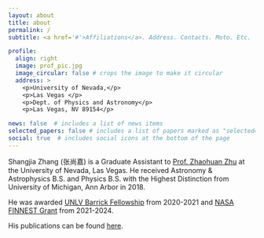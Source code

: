 ```yaml
---
layout: about
title: about
permalink: /
subtitle: <a href='#'>Affiliations</a>. Address. Contacts. Moto. Etc.

profile:
  align: right
  image: prof_pic.jpg
  image_circular: false # crops the image to make it circular
  address: >
    <p>University of Nevada,</p>
    <p>Las Vegas </p>
    <p>Dept. of Physics and Astronomy</p>
    <p>Las Vegas, NV 89154</p>

news: false  # includes a list of news items
selected_papers: false # includes a list of papers marked as "selected={true}"
social: true  # includes social icons at the bottom of the page
---
```


Shangjia Zhang (张尚嘉) is a Graduate Assistant to [Prof. Zhaohuan Zhu](https://unlv-spfg.github.io/team/zhu-zhaohuan/) at the University of Nevada, Las Vegas. He received Astronomy & Astrophysics B.S. and Physics B.S. with the Highest Distinction from University of Michigan, Ann Arbor in 2018. 

He was awarded [UNLV Barrick Fellowship](https://unlv-spfg.github.io/awards/barrick/) from 2020-2021 and [NASA FINNEST Grant](https://unlv-spfg.github.io/awards/finnest/) from 2021-2024.

His publications can be found [here](https://ui.adsabs.harvard.edu/public-libraries/Pr-dNlzISAu-ZARtksGGqQ).
